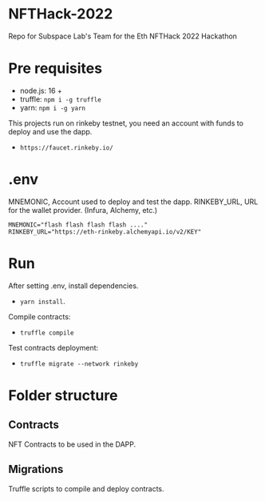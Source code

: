 # NFTHack-2022

Repo for Subspace Lab's Team for the Eth NFTHack 2022 Hackathon

# Pre requisites

- node.js: 16 +
- truffle: `npm i -g truffle`
- yarn: `npm i -g yarn`

This projects run on rinkeby testnet, you need an account with funds to deploy and use the dapp.

- `https://faucet.rinkeby.io/`

# .env

MNEMONIC, Account used to deploy and test the dapp.
RINKEBY_URL, URL for the wallet provider. (Infura, Alchemy, etc.)

```
MNEMONIC="flash flash flash flash ...."
RINKEBY_URL="https://eth-rinkeby.alchemyapi.io/v2/KEY"
```

# Run

After setting .env, install dependencies.

- `yarn install`.

Compile contracts:

- `truffle compile`

Test contracts deployment:

- `truffle migrate --network rinkeby`

# Folder structure

## Contracts

NFT Contracts to be used in the DAPP.

## Migrations

Truffle scripts to compile and deploy contracts.
